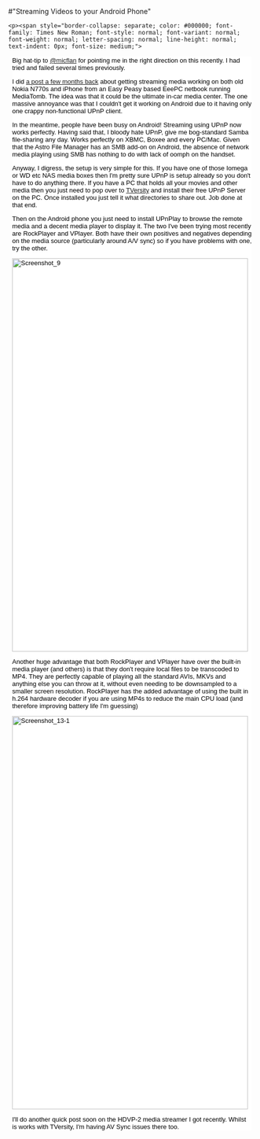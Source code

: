 #"Streaming Videos to your Android Phone"


    <p><span style="border-collapse: separate; color: #000000; font-family: Times New Roman; font-style: normal; font-variant: normal; font-weight: normal; letter-spacing: normal; line-height: normal; text-indent: 0px; font-size: medium;">
<div style="color: #000000; font-family: Arial,Helvetica,sans-serif; font-size: 13px; margin: 8px; background-color: #ffffff;">
<p>Big hat-tip to<span class="Apple-converted-space">&nbsp;</span><a href="http://twitter.com/micflan">@micflan</a><span class="Apple-converted-space">&nbsp;</span>for pointing me in the right direction on this recently. I had tried and failed several times previously.</p>
<p>I did <a href="http://conoroneill.net/streaming-video-to-kids-in-car-the-video">a post a few months back</a> about getting streaming media working on both old Nokia N770s and iPhone from an Easy Peasy based EeePC netbook running MediaTomb. The idea was that it could be the ultimate in-car media center. The one massive annoyance was that I couldn't get it working on Android due to it having only one crappy non-functional UPnP client.</p>
<p>In the meantime, people have been busy on Android! Streaming using UPnP now works perfectly. Having said that, I bloody hate UPnP, give me bog-standard Samba file-sharing any day. Works perfectly on XBMC, Boxee and every PC/Mac. Given that the Astro File Manager has an SMB add-on on Android, the absence of network media playing using SMB has nothing to do with lack of oomph on the handset.</p>
<p>Anyway, I digress, the setup is very simple for this. If you have one of those Iomega or WD etc NAS media boxes then I'm pretty sure UPnP is setup already so you don't have to do anything there. If you have a PC that holds all your movies and other media then you just need to pop over to<span class="Apple-converted-space">&nbsp;</span><a href="http://tversity.com/">TVersity</a><span class="Apple-converted-space">&nbsp;</span>and install their free UPnP Server on the PC. Once installed you just tell it what directories to share out. Job done at that end.</p>
<p>Then on the Android phone you just need to install UPnPlay to browse the remote media and a decent media player to display it. The two I've been trying most recently are RockPlayer and VPlayer. Both have their own positives and negatives depending on the media source (particularly around A/V sync) so if you have problems with one, try the other.</p>
<p><div class='p_embed p_image_embed'>
<img alt="Screenshot_9" height="800" src="http://getfile0.posterous.com/getfile/files.posterous.com/temp-2010-12-04/xknpFpzAshukdiHjtcwkhaHllniJDFkuepxtEryEmsbnvxouuxnAzBcpkxpw/screenshot_9.png.scaled500.png" width="480" />
</div>
</p>
<p>Another huge advantage that both RockPlayer and VPlayer have over the built-in media player (and others) is that they don't require local files to be transcoded to MP4. They are perfectly capable of playing all the standard AVIs, MKVs and anything else you can throw at it, without even needing to be downsampled to a smaller screen resolution. RockPlayer has the added advantage of using the built in h.264 hardware decoder if you are using MP4s to reduce the main CPU load (and therefore improving battery life I'm guessing)</p>
<p><div class='p_embed p_image_embed'>
<img alt="Screenshot_13-1" height="800" src="http://getfile7.posterous.com/getfile/files.posterous.com/temp-2010-12-04/bxaDgsdGCChrbzffxkicsoxoltJFwuBwroEtGGcbJuzrvFeIwipiayqEgaAn/screenshot_13-1.png.scaled500.png" width="480" />
</div>
</p>
<p>I'll do another quick post soon on the HDVP-2 media streamer I got recently. Whilst is works with TVersity, I'm having AV Sync issues there too.</p>
</div>
</span></p>
  